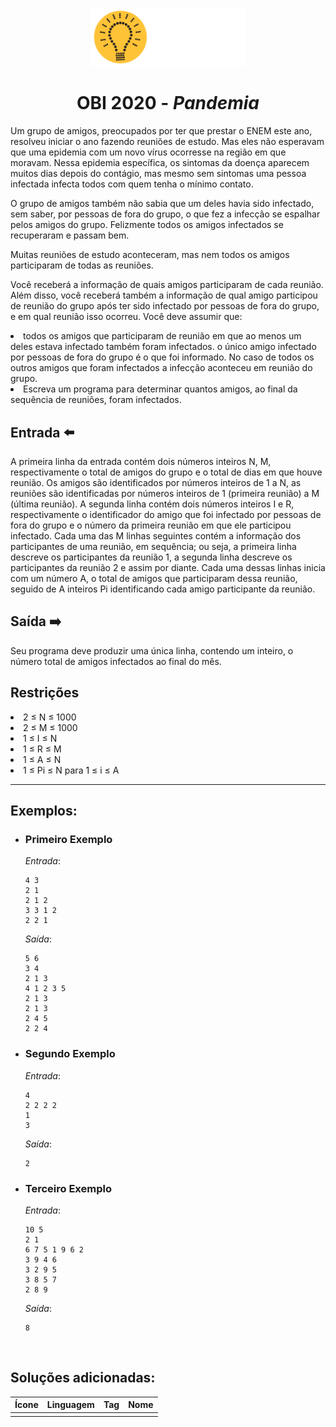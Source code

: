 <p align="center">
<img width="250px" src="../../../../docs/imagens/obi/logo-obi.svg"/> </p>

 <h1 align="center" style="font-weight: bold">OBI 2020 - <span style="font-style: italic"> Pandemia</span></h1>

Um grupo de amigos, preocupados por ter que prestar o ENEM este ano, resolveu iniciar o ano fazendo reuniões de estudo. Mas eles não esperavam que uma epidemia com um novo vírus ocorresse na região em que moravam. Nessa epidemia específica, os sintomas da doença aparecem muitos dias depois do contágio, mas mesmo sem sintomas uma pessoa infectada infecta todos com quem tenha o mínimo contato.

O grupo de amigos também não sabia que um deles havia sido infectado, sem saber, por pessoas de fora do grupo, o que fez a infecção se espalhar pelos amigos do grupo. Felizmente todos os amigos infectados se recuperaram e passam bem.

Muitas reuniões de estudo aconteceram, mas nem todos os amigos participaram de todas as reuniões.

Você receberá a informação de quais amigos participaram de cada reunião. Além disso, você receberá também a informação de qual amigo participou de reunião do grupo após ter sido infectado por pessoas de fora do grupo, e em qual reunião isso ocorreu. Você deve assumir que:

<li>todos os amigos que participaram de reunião em que ao menos um deles estava infectado também foram infectados.
o único amigo infectado por pessoas de fora do grupo é o que foi informado. No caso de todos os outros amigos que foram infectados a infecção aconteceu em reunião do grupo.</li>
<li>Escreva um programa para determinar quantos amigos, ao final da sequência de reuniões, foram infectados.</li>


## Entrada ⬅️ 
A primeira linha da entrada contém dois números inteiros N, M, respectivamente o total de amigos do grupo e o total de dias em que houve reunião. Os amigos são identificados por números inteiros de 1 a N, as reuniões são identificadas por números inteiros de 1 (primeira reunião) a M (última reunião). A segunda linha contém dois números inteiros I e R, respectivamente o identificador do amigo que foi infectado por pessoas de fora do grupo e o número da primeira reunião em que ele participou infectado. Cada uma das M linhas seguintes contém a informação dos participantes de uma reunião, em sequência; ou seja, a primeira linha descreve os participantes da reunião 1, a segunda linha descreve os participantes da reunião 2 e assim por diante. Cada uma dessas linhas inicia com um número A, o total de amigos que participaram dessa reunião, seguido de A inteiros Pi identificando cada amigo participante da reunião.

## Saída ➡️
Seu programa deve produzir uma única linha, contendo um inteiro, o número total de amigos infectados ao final do mês.

## Restrições
<li>2 ≤ N ≤ 1000</li>
<li>2 ≤ M ≤ 1000</li>
<li>1 ≤ I ≤ N</li>
<li>1 ≤ R ≤ M</li>
<li>1 ≤ A ≤ N</li>
<li>1 ≤ Pi ≤ N para 1 ≤ i ≤ A</li>

---
## Exemplos:

- ### Primeiro Exemplo
  *Entrada*:
  ```
  4 3
  2 1
  2 1 2
  3 3 1 2
  2 2 1
  ```
  *Saída*:
  ```
  5 6
  3 4
  2 1 3
  4 1 2 3 5
  2 1 3
  2 1 3
  2 4 5
  2 2 4
  ```
- ### Segundo Exemplo
  *Entrada*:
  ```
  4
  2 2 2 2
  1
  3
  ```
  *Saída*:
  ```
  2
  ```
- ### Terceiro Exemplo
  *Entrada*:
  ```
  10 5
  2 1
  6 7 5 1 9 6 2
  3 9 4 6
  3 2 9 5
  3 8 5 7
  2 8 9
  ```
  *Saída*:
  ```
  8
  ```

<br/>

## Soluções adicionadas:
| Ícone | Linguagem | Tag | Nome |
|:---:|:---:|:---:|:---:|
|  |  |  |  |

